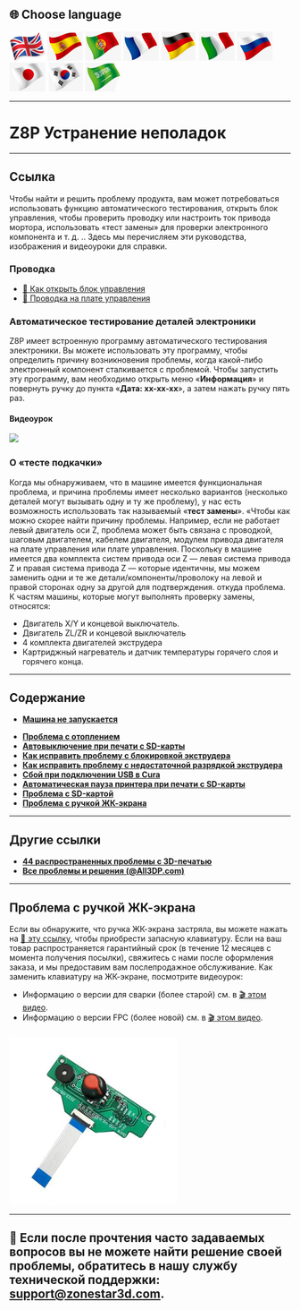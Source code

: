 ## <a id="choose-language">:globe_with_meridians: Choose language </a>
[![](./lanpic/EN.png)](https://github.com/ZONESTAR3D/Z8P/blob/main/Z8P_FAQ/readme.md)
[![](./lanpic/ES.png)](https://github.com/ZONESTAR3D/Z8P/blob/main/Z8P_FAQ/readme-es.md)
[![](./lanpic/PT.png)](https://github.com/ZONESTAR3D/Z8P/blob/main/Z8P_FAQ/readme-pt.md)
[![](./lanpic/FR.png)](https://github.com/ZONESTAR3D/Z8P/blob/main/Z8P_FAQ/readme-fr.md)
[![](./lanpic/DE.png)](https://github.com/ZONESTAR3D/Z8P/blob/main/Z8P_FAQ/readme-de.md)
[![](./lanpic/IT.png)](https://github.com/ZONESTAR3D/Z8P/blob/main/Z8P_FAQ/readme-it.md)
[![](./lanpic/RU.png)](https://github.com/ZONESTAR3D/Z8P/blob/main/Z8P_FAQ/readme-ru.md)
[![](./lanpic/JP.png)](https://github.com/ZONESTAR3D/Z8P/blob/main/Z8P_FAQ/readme-jp.md)
[![](./lanpic/KR.png)](https://github.com/ZONESTAR3D/Z8P/blob/main/Z8P_FAQ/readme-kr.md)
[![](./lanpic/SA.png)](https://github.com/ZONESTAR3D/Z8P/blob/main/Z8P_FAQ/readme-ar.md)

----
# Z8P Устранение неполадок

-----
## Ссылка
Чтобы найти и решить проблему продукта, вам может потребоваться использовать функцию автоматического тестирования, открыть блок управления, чтобы проверить проводку или настроить ток привода мортора, использовать «тест замены» для проверки электронного компонента и т. д. .. Здесь мы перечисляем эти руководства, изображения и видеоуроки для справки.
### Проводка
- [:art: Как открыть блок управления](./pic/OpenControlBox.png)
- [:art: Проводка на плате управления](./pic/Z8P_wiring.png)

### Автоматическое тестирование деталей электроники
Z8P имеет встроенную программу автоматического тестирования электроники. Вы можете использовать эту программу, чтобы определить причину возникновения проблемы, когда какой-либо электронный компонент сталкивается с проблемой. Чтобы запустить эту программу, вам необходимо открыть меню «**Информация**» и повернуть ручку до пункта «**Дата: xx-xx-xx**», а затем нажать ручку пять раз.
#### Видеоурок
[![](https://img.youtube.com/vi/iSsuy2ePWw8/0.jpg)](https://www.youtube.com/watch?v=iSsuy2ePWw8)

### О «тесте подкачки»
Когда мы обнаруживаем, что в машине имеется функциональная проблема, и причина проблемы имеет несколько вариантов (несколько деталей могут вызывать одну и ту же проблему), у нас есть возможность использовать так называемый «**тест замены**». «Чтобы как можно скорее найти причину проблемы.
Например, если не работает левый двигатель оси Z, проблема может быть связана с проводкой, шаговым двигателем, кабелем двигателя, модулем привода двигателя на плате управления или плате управления. Поскольку в машине имеется два комплекта систем привода оси Z — левая система привода Z и правая система привода Z — которые идентичны, мы можем заменить одни и те же детали/компоненты/проволоку на левой и правой сторонах одну за другой для подтверждения. откуда проблема.
К частям машины, которые могут выполнять проверку замены, относятся:
- Двигатель X/Y и концевой выключатель.
- Двигатель ZL/ZR и концевой выключатель
- 4 комплекта двигателей экструдера
- Картриджный нагреватель и датчик температуры горячего слоя и горячего конца.

-----
## Содержание
- **[Машина не запускается](./Issue_of_startup/readme.md)**
<!-- - **[Хотэнд заблокирован/засорен](./Issue_mix_color_hotend_clogged/readme.md)** -->
- **[Проблема с отоплением](./Issue_heating/readme.md)**
- **[Автовыключение при печати с SD-карты](./Issue_auto_shut_down/readme.md)**
- **[Как исправить проблему с блокировкой экструдера](./Issue_extrumer_blocked/readme.md)**
- **[Как исправить проблему с недостаточной разрядкой экструдера](./Issue_of_Extrumer_insufficient_discharge/readme.md)**
- **[Сбой при подключении USB в Cura](./issue_of_connect_USB_in_Cura/readme.md)**
- **[Автоматическая пауза принтера при печати с SD-карты](./Issue_auto_pause/readme.md)**
- **[Проблема с SD-картой](./Issue_not_read_sdcard/readme.md)**
- **[Проблема с ручкой ЖК-экрана](#dwinscreen)**

----
## Другие ссылки
- **[44 распространенных проблемы с 3D-печатью](https://github.com/ZONESTAR3D/Document-and-User-Guide/tree/master/FAQ)**
- **[Все проблемы и решения (@All3DP.com)](https://all3dp.com/1/common-3d-printing-problems-troubleshooting-3d-printer-issues/)**

-----
## <a id="dwinscreen">Проблема с ручкой ЖК-экрана</a>
Если вы обнаружите, что ручка ЖК-экрана застряла, вы можете нажать на [:gift: эту ссылку](https://www.aliexpress.com/item/3256805596235491.html), чтобы приобрести запасную клавиатуру. Если на ваш товар распространяется гарантийный срок (в течение 12 месяцев с момента получения посылки), свяжитесь с нами после оформления заказа, и мы предоставим вам послепродажное обслуживание.
Как заменить клавиатуру на ЖК-экране, посмотрите видеоурок:
- Информацию о версии для сварки (более старой) см. в [:clapper: этом видео](https://youtu.be/Xwfczp3nLOY).
- Информацию о версии FPC (более новой) см. в [:clapper: этом видео](https://youtu.be/z9E6glRZRIQ).
####
![](./pic/keypad.jpg)

-----
## :email: Если после прочтения часто задаваемых вопросов вы не можете найти решение своей проблемы, обратитесь в нашу службу технической поддержки: support@zonestar3d.com.